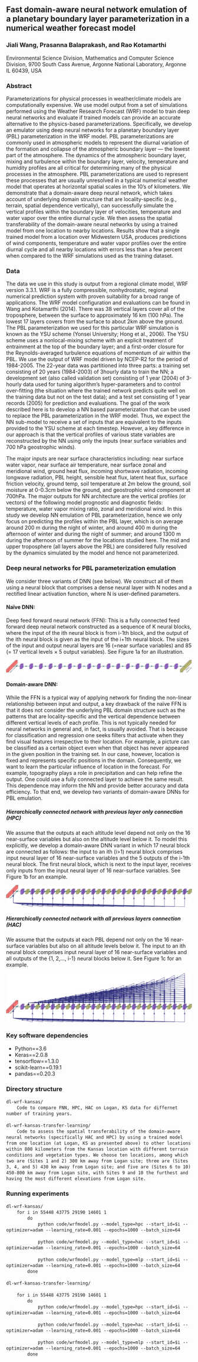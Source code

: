 ## Fast domain-aware neural network emulation of a planetary boundary layer parameterization in a numerical weather forecast model

### Jiali Wang, Prasanna Balaprakash, and Rao Kotamarthi

Environmental Science Division, Mathematics and Computer Science Division, 9700 South Cass Avenue, Argonne National Laboratory, Argonne IL 60439, USA

### Abstract
Parameterizations for physical processes in weather/climate models are computationally expensive. We use model output from a set of simulations performed using the Weather Research Forecast (WRF) model to train deep neural networks and evaluate if trained models can provide an accurate alternative to the physics-based parameterizations. Specifically, we develop an emulator using deep neural networks for a planetary boundary layer (PBL) parameterization in the WRF model. PBL parameterizations are commonly used in atmospheric models to represent the diurnal variation of the formation and collapse of the atmospheric boundary layer ― the lowest part of the atmosphere. The dynamics of the atmospheric boundary layer, mixing and turbulence within the boundary layer, velocity, temperature and humidity profiles are all critical for determining many of the physical processes in the atmosphere. PBL parameterizations are used to represent these processes that are usually unresolved in a typical numerical weather model that operates at horizontal spatial scales in the 10’s of kilometers. We demonstrate that a domain-aware deep neural network, which takes account of underlying domain structure that are locality-specific (e.g., terrain, spatial dependence vertically), can successfully simulate the vertical profiles within the boundary layer of velocities, temperature and water vapor over the entire diurnal cycle. We then assess the spatial transferability of the domain-aware neural networks by using a trained model from one location to nearby locations. Results show that a single trained model from a location over Midwestern USA, produces predictions of wind components, temperature and water vapor profiles over the entire diurnal cycle and all nearby locations with errors less than a few percent when compared to the WRF simulations used as the training dataset.

### Data
The data we use in this study is output from a regional climate model, WRF version 3.3.1. WRF is a fully compressible, nonhydrostatic, regional numerical prediction system with proven suitability for a broad range of applications. The WRF model configuration and evaluations can be found in Wang and Kotamarthi (2014). There was 38 vertical layers cover all of the troposphere, between the surface to approximately 16 km (100 hPa). The lowest 17 layers covers from the surface to about 2km above the ground. The PBL parameterization we used for this particular WRF simulation is known as the YSU scheme (Yonsei University; Hong et al., 2006). The YSU scheme uses a nonlocal-mixing scheme with an explicit treatment of entrainment at the top of the boundary layer; and a first-order closure for the Reynolds-averaged turbulence equations of momentum of air within the PBL. 
We use the output of WRF model driven by NCEP-R2 for the period of 1984-2005. The 22-year data was partitioned into three parts: a training set consisting of 20 years (1984-2003) of 3hourly data to train the NN; a development set (also called validation set) consisting of 1 year (2004) of 3-hourly data used for tuning algorithm’s hyper-parameters and to control over-fitting (the situation where the trained network predicts quite well on the training data but not on the test data); and a test set consisting of 1 year records (2005) for prediction and evaluations. The goal of the work described here is to develop a NN based parameterization that can be used to replace the PBL parameterization in the WRF model. Thus, we expect the NN sub-model to receive a set of inputs that are equivalent to the inputs provided to the YSU scheme at each timestep. However, a key difference in our approach is that the vertical profiles of various state variables are reconstructed by the NN using only the inputs (near surface variables and 700 hPa geostrophic winds). 


The major inputs are near surface characteristics including: near surface water vapor, near surface air temperature, near surface zonal and meridional wind, ground heat flux, incoming shortwave radiation, incoming longwave radiation, PBL height, sensible heat flux, latent heat flux, surface friction velocity, ground temp, soil temperature at 2m below the ground, soil moisture at 0-0.3cm below the ground, and geostrophic wind component at 700hPa. The major outputs for NN architecture are the vertical profiles (or vectors) of the following model prognostic and diagnostic fields: temperature, water vapor mixing ratio, zonal and meridional wind. In this study we develop NN emulation of PBL parameterization, hence we only focus on predicting the profiles within the PBL layer, which is on average around 200 m during the night of winter, and around 400 m during the afternoon of winter and during the night of summer; and around 1300 m during the afternoon of summer for the locations studied here. The mid and upper troposphere (all layers above the PBL) are considered fully resolved by the dynamics simulated by the model and hence not parameterized. 

### Deep neural networks for PBL parameterization emulation

We consider three variants of DNN (see below). We construct all of them using a neural block that comprises a dense neural layer with N nodes and a rectified linear activation function, where N is user-defined parameters.

#### Naïve DNN:
Deep feed forward neural network (FFN): This is a fully connected feed forward deep neural network constructed as a sequence of K neural blocks, where the input of the ith neural block is from i-1th block, and the output of the ith neural block is given as the input of the i+1th neural block. The sizes of the input and output neural layers are 16 (=near surface variables) and 85 (= 17 vertical levels × 5 output variables). See Figure 1a for an illustration. 

![alt text](https://github.com/pbalapra/dl-pbl/blob/master/images/pbl_fnn.pdf.jpg "FNN")


#### Domain-aware DNN:
While the FFN is a typical way of applying network for finding the non-linear relationship between input and output, a key drawback of the naïve FFN is that it does not consider the underlying PBL domain structure such as the patterns that are locality-specific and the vertical dependence between different vertical levels of each profile. This is not typically needed for neural networks in general and, in fact, is usually avoided. That is because for classification and regression one seeks filters that activate when they find visual features irrespective to their location. For example, a picture can be classified as a certain object even when that object has never appeared in the given position in the training set. In our case, however, location is fixed and represents specific positions in the domain. Consequently, we want to learn the particular influence of location in the forecast. For example, topography plays a role in precipitation and can help refine the output. One could use a fully connected layer to achieve the same result. This dependence may inform the NN and provide better accuracy and data efficiency. To that end, we develop two variants of domain-aware DNNs for PBL emulation. 

##### Hierarchically connected network with previous layer only connection (HPC) 

We assume that the outputs at each altitude level depend not only on the 16 near-surface variables but also on the altitude level below it. To model this explicitly, we develop a domain-aware DNN variant in which 17 neural block are connected as follows: the input to an ith (i>1) neural block comprises input neural layer of 16 near-surface variables and the 5 outputs of the i-1th neural block. The first neural block, which is next to the input layer, receives only inputs from the input neural layer of 16 near-surface variables. See Figure 1b for an example. 

![alt text](https://github.com/pbalapra/dl-pbl/blob/master/images/pbl_hpc.pdf.jpg "HPC")


##### Hierarchically connected network with all previous layers connection (HAC) 

We assume that the outputs at each PBL depend not only on the 16 near-surface variables but also on all altitude levels below it. The input to an ith neural block comprises input neural layer of 16 near-surface variables and all outputs of the {1, 2,…, i-1} neural blocks below it. See Figure 1c for an example. 


![alt text](https://github.com/pbalapra/dl-pbl/blob/master/images/pbl_hac.pdf.jpg "HAC")


### Key software dependencies 

* Python==3.6
* Keras==2.0.8 
* tensorflow==1.3.0
* scikit-learn==0.19.1
* pandas==0.20.3 

### Directory structure
```
dl-wrf-kansas/
    Code to compare FNN, HPC, HAC on Logan, KS data for differnet number of training years. 

dl-wrf-kansas-transfer-learning/
    Code to assess the spatial transferability of the domain-aware neural networks (specifically HAC and HPC) by using a trained model from one location (at Logan, KS as presented above) to other locations within 800 kilometers from the Kansas location with different terrain conditions and vegetation types. We choose ten locations, among which two are (Sites 1 and 2) 300 km away from Logan site; three are (Sites 3, 4, and 5) 430 km away from Logan site; and five are (Sites 6 to 10) 450-800 km away from Logan site, with Sites 9 and 10 the furthest and having the most different elevations from Logan site. 
```

### Running experiments
```
dl-wrf-kansas/
    for i in 55448 43775 29190 14601 1
        do
            python code/wrfmodel.py --model_type=hpc --start_id=$i --optimizer=adam --learning_rate=0.001 --epochs=1000 --batch_size=64

            python code/wrfmodel.py --model_type=hac --start_id=$i --optimizer=adam --learning_rate=0.001 --epochs=1000 --batch_size=64

            python code/wrfmodel.py --model_type=mlp --start_id=$i --optimizer=adam --learning_rate=0.001 --epochs=1000 --batch_size=64
        done

dl-wrf-kansas-transfer-learning/

    for i in 55448 43775 29190 14601 1
        do
            python code/wrfmodel.py --model_type=hpc --start_id=$i --optimizer=adam --learning_rate=0.001 --epochs=1000 --batch_size=64

            python code/wrfmodel.py --model_type=hac --start_id=$i --optimizer=adam --learning_rate=0.001 --epochs=1000 --batch_size=64

            python code/wrfmodel.py --model_type=mlp --start_id=$i --optimizer=adam --learning_rate=0.001 --epochs=1000 --batch_size=64
        done

```
